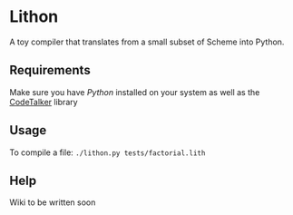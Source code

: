 # Lithon

A toy compiler that translates from a small subset of Scheme into Python.

## Requirements

Make sure you have *Python* installed on your system as well as the [CodeTalker](http://jaredforsyth.com/projects/codetalker/) library
  
## Usage

To compile a file: ``./lithon.py tests/factorial.lith``
  
## Help

Wiki to be written soon